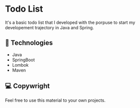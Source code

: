 
# Todo List

It's a basic todo list that I developed with the porpuse to start my developement trajectory in Java and Spring.
    
## 🚀 Technologies

- Java
- SpringBoot
- Lombok
- Maven

## 💻 Copywright

Feel free to use this material to your own projects.
